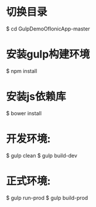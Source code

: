 # 切换目录
$ cd GulpDemoOfIonicApp-master

# 安装gulp构建环境
$ npm install

# 安装js依赖库
$ bower install

# 开发环境:
$ gulp clean
$ gulp build-dev

# 正式环境:
$ gulp run-prod
$ gulp build-prod
